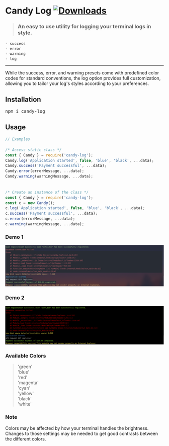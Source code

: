 # Candy Log [![Downloads](https://badgen.net/npm/dt/candy-log)](https://www.npmjs.com/package/candy-log)
> ### An easy to use utility for logging your terminal logs in style.
    - success
    - error 
    - warning
    - log
---
While the success, error, and warning presets come with predefined color codes for standard conventions, the log option provides full customization, allowing you to tailor your log's styles according to your preferences.

## Installation
<pre>npm i candy-log</pre>

## Usage
```javascript
// Examples

/* Access static class */
const { Candy } = require('candy-log');  
Candy.log('Application started', false, 'blue', 'black', ...data);
Candy.success('Payment successful', ...data);
Candy.error(errorMessage, ...data);
Candy.warning(warningMessage, ...data);


/* Create an instance of the class */
const { Candy } = require('candy-log');
const c = new Candy();
c.log('Application started', false, 'blue', 'black', ...data);
c.success('Payment successful', ...data);
c.error(errorMessage, ...data);
c.warning(warningMessage, ...data);
```
### Demo 1
![Demo Image 1](https://github.com/sindre-gangeskar/candy-log/blob/master/example1.png?raw=true)

### Demo 2
![Demo Image 2](https://github.com/sindre-gangeskar/candy-log/blob/master/example2.png?raw=true)

### Available Colors

> 'green'  
> 'blue'  
> 'red'  
> 'magenta'  
> 'cyan'  
> 'yellow'  
> 'black'  
> 'white'  


### Note
Colors may be affected by how your terminal handles the brightness.
Changes to those settings may be needed to get good contrasts between the different colors. 
